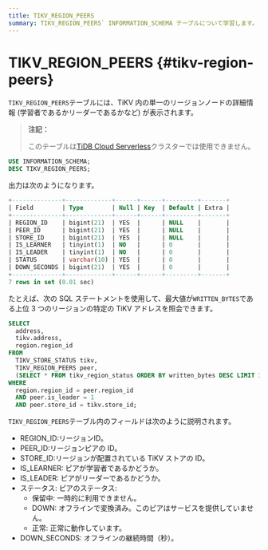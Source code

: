```yaml
---
title: TIKV_REGION_PEERS
summary: TIKV_REGION_PEERS` INFORMATION_SCHEMA テーブルについて学習します。
---
```


# TIKV_REGION_PEERS {#tikv-region-peers}

`TIKV_REGION_PEERS`テーブルには、TiKV 内の単一のリージョンノードの詳細情報 (学習者であるかリーダーであるかなど) が表示されます。

> **注記：**
>
> このテーブルは[TiDB Cloud Serverless](https://docs.pingcap.com/tidbcloud/select-cluster-tier#tidb-cloud-serverless)クラスターでは使用できません。

```sql
USE INFORMATION_SCHEMA;
DESC TIKV_REGION_PEERS;
```

出力は次のようになります。

```sql
+--------------+-------------+------+------+---------+-------+
| Field        | Type        | Null | Key  | Default | Extra |
+--------------+-------------+------+------+---------+-------+
| REGION_ID    | bigint(21)  | YES  |      | NULL    |       |
| PEER_ID      | bigint(21)  | YES  |      | NULL    |       |
| STORE_ID     | bigint(21)  | YES  |      | NULL    |       |
| IS_LEARNER   | tinyint(1)  | NO   |      | 0       |       |
| IS_LEADER    | tinyint(1)  | NO   |      | 0       |       |
| STATUS       | varchar(10) | YES  |      | 0       |       |
| DOWN_SECONDS | bigint(21)  | YES  |      | 0       |       |
+--------------+-------------+------+------+---------+-------+
7 rows in set (0.01 sec)
```

たとえば、次の SQL ステートメントを使用して、最大値が`WRITTEN_BYTES`である上位 3 つのリージョンの特定の TiKV アドレスを照会できます。

```sql
SELECT
  address,
  tikv.address,
  region.region_id
FROM
  TIKV_STORE_STATUS tikv,
  TIKV_REGION_PEERS peer,
  (SELECT * FROM tikv_region_status ORDER BY written_bytes DESC LIMIT 3) region
WHERE
  region.region_id = peer.region_id
  AND peer.is_leader = 1
  AND peer.store_id = tikv.store_id;
```

`TIKV_REGION_PEERS`テーブル内のフィールドは次のように説明されます。

-   REGION_ID:リージョンID。
-   PEER_ID:リージョンピアの ID。
-   STORE_ID:リージョンが配置されている TiKV ストアの ID。
-   IS_LEARNER: ピアが学習者であるかどうか。
-   IS_LEADER: ピアがリーダーであるかどうか。
-   ステータス: ピアのステータス:
    -   保留中: 一時的に利用できません。
    -   DOWN: オフラインで変換済み。このピアはサービスを提供していません。
    -   正常: 正常に動作しています。
-   DOWN_SECONDS: オフラインの継続時間（秒）。
